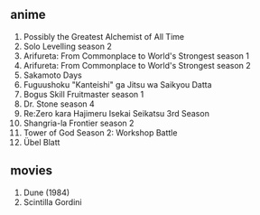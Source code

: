 ## anime
1. Possibly the Greatest Alchemist of All Time
2. Solo Levelling season 2
3. Arifureta: From Commonplace to World's Strongest season 1
4. Arifureta: From Commonplace to World's Strongest season 2
5. Sakamoto Days
6. Fuguushoku "Kanteishi" ga Jitsu wa Saikyou Datta
7. Bogus Skill Fruitmaster season 1
8. Dr. Stone season 4
9. Re:Zero kara Hajimeru Isekai Seikatsu 3rd Season
10. Shangria-la Frontier season 2
11. Tower of God Season 2: Workshop Battle
12. Übel Blatt

## movies
1. Dune (1984)
2. Scintilla Gordini
